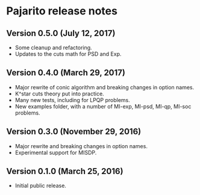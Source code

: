 Pajarito release notes
======================

Version 0.5.0 (July 12, 2017)
---------------------------------

  * Some cleanup and refactoring.
  * Updates to the cuts math for PSD and Exp.

Version 0.4.0 (March 29, 2017)
---------------------------------

  * Major rewrite of conic algorithm and breaking changes in option names.
  * K^star cuts theory put into practice.
  * Many new tests, including for LPQP problems.
  * New examples folder, with a number of MI-exp, MI-psd, MI-qp, MI-soc problems.

Version 0.3.0 (November 29, 2016)
---------------------------------

  * Major rewrite and breaking changes in option names.
  * Experimental support for MISDP.

Version 0.1.0 (March 25, 2016)
------------------------------

  * Initial public release.
